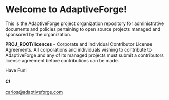 <h1>Welcome to AdaptiveForge!</h1>
<div><p>
This is the AdaptiveForge project organization repository for administrative documents and policies pertaining to open 
source projects managed and sponsored by the organization.
</p></div>
<div>
<p><b>PROJ_ROOT/licences</b> - Corporate and Individual Contributor License Agreements. All corporations and individuals wishing to contribute to AdaptiveForge and any of its managed projects must submit a contributors license agreement before contributions can be made.</p>
</div>
                      
Have Fun!
<br/><br/>
<b>C!</b>
<br/><br/>
carlos@adaptiveforge.com

